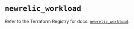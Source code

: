 # `newrelic_workload`

Refer to the Terraform Registry for docs: [`newrelic_workload`](https://registry.terraform.io/providers/newrelic/newrelic/3.38.1/docs/resources/workload).
